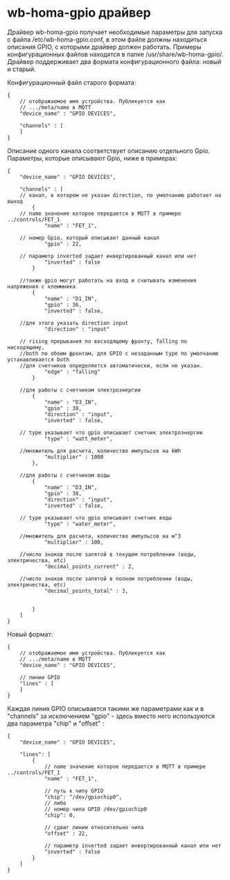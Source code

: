 wb-homa-gpio драйвер
====================

Драйвер wb-homa-gpio получает необходимые параметры для запуска с файла /etc/wb-homa-gpio.conf, в этом файле должны находиться
описания GPIO, с которыми драйвер должен работать. Примеры конфигурационных файлов находятся в папке /usr/share/wb-homa-gpio/.
Драйвер поддерживает два формата конфигурационного файла: новый и старый.

Конфигурационный файл старого формата:

``` jsonc
{
    // отображаемое имя устройства. Публикуется как
    // .../meta/name в MQTT
    "device_name" : "GPIO DEVICES",

    "channels" : [
    ]
}
```

Описание одного канала соответствует описанию отдельного Gpio. Параметры, которые описывают Gpio, ниже в примерах:

``` jsonc
{
    "device_name" : "GPIO DEVICES",

    "channels" : [
    // канал, в котором не указан direction, по умолчанию работает на выход
        {
    // name значение которое передается в MQTT в примере ../controls/FET_1
            "name" : "FET_1",

    // номер Gpio, который описывает данный канал
            "gpio" : 22,

    // параметр inverted задает инвертированный канал или нет
            "inverted" : false
        }

    //также gpio могут работать на вход и считывать изменения напряжения с клеммника
        {
            "name" : "D1_IN",
            "gpio" : 36,
            "inverted" : false,

    //для этого указать direction input
            "direction" : "input"

    // rising прерывания по восходящему фронту, falling по нисходящему,
    //both по обоим фронтам, для GPIO с незаданным type по умолчанию устанавливается both
    //для счетчиков определяется автоматически, если не указан.
            "edge" : "falling"
        }

    //для работы с счетчиком электроэнергии
        {
            "name" : "D3_IN",
            "gpio" : 38,
            "direction" : "input",
            "inverted" : false,

    // type указывает что gpio описывает счетчик электроэнергии
            "type" : "watt_meter",

    //множитель для расчета, количество импульсов на kWh
            "multiplier" : 1000
        },

    //для работы с счетчиком воды
        {
            "name" : "D3_IN",
            "gpio" : 38,
            "direction" : "input",
            "inverted" : false,

    // type указывает что gpio описывает счетчик воды
            "type" : "water_meter",

    //множитель для расчета, количество импульсов на м^3
            "multiplier" : 100,

    //число знаков после запятой в текущем потреблении (воды, электричества, etc)
            "decimal_points_current" : 2,

    //число знаков после запятой в полном потреблении (воды, электричества, etc)
            "decimal_points_total" : 3,


        }
    ]
}

```

Новый формат:

``` jsonc
{
    // отображаемое имя устройства. Публикуется как
    // .../meta/name в MQTT
    "device_name" : "GPIO DEVICES",

    // линии GPIO
    "lines" : [
    ]
}
```

Каждая линия GPIO описывается такими же параметрами как и в "channels" за исключением "gpio" - здесь вместо него используются два параметра "chip" и "offset" :

``` jsonc
{
    "device_name" : "GPIO DEVICES",

    "lines": [
        {
            // name значение которое передается в MQTT в примере ../controls/FET_1
            "name" : "FET_1",

            // путь к чипу GPIO
            "chip": "/dev/gpiochip0",
            // либо
            // номер чипа GPIO /dev/gpiochip0
            "chip": 0,

            // сдвиг линии относительно чипа
            "offset" : 22,

            // параметр inverted задает инвертированный канал или нет
            "inverted" : false
        }
    ]
}
```
